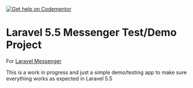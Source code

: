 [![Get help on Codementor](https://cdn.codementor.io/badges/get_help_github.svg)](https://www.codementor.io/cmgmyr)

# Laravel 5.5 Messenger Test/Demo Project

For [Laravel Messenger](https://github.com/cmgmyr/laravel-messenger)

This is a work in progress and just a simple demo/testing app to make sure everything works as expected in Laravel 5.5